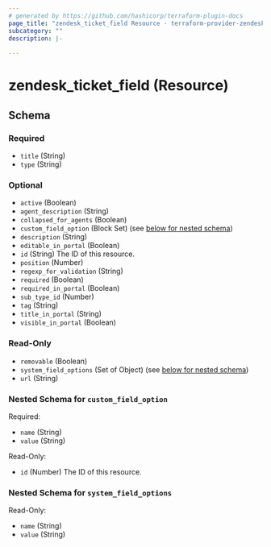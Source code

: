 ```yaml
---
# generated by https://github.com/hashicorp/terraform-plugin-docs
page_title: "zendesk_ticket_field Resource - terraform-provider-zendesk"
subcategory: ""
description: |-
  
---
```


# zendesk_ticket_field (Resource)





<!-- schema generated by tfplugindocs -->
## Schema

### Required

- `title` (String)
- `type` (String)

### Optional

- `active` (Boolean)
- `agent_description` (String)
- `collapsed_for_agents` (Boolean)
- `custom_field_option` (Block Set) (see [below for nested schema](#nestedblock--custom_field_option))
- `description` (String)
- `editable_in_portal` (Boolean)
- `id` (String) The ID of this resource.
- `position` (Number)
- `regexp_for_validation` (String)
- `required` (Boolean)
- `required_in_portal` (Boolean)
- `sub_type_id` (Number)
- `tag` (String)
- `title_in_portal` (String)
- `visible_in_portal` (Boolean)

### Read-Only

- `removable` (Boolean)
- `system_field_options` (Set of Object) (see [below for nested schema](#nestedatt--system_field_options))
- `url` (String)

<a id="nestedblock--custom_field_option"></a>
### Nested Schema for `custom_field_option`

Required:

- `name` (String)
- `value` (String)

Read-Only:

- `id` (Number) The ID of this resource.


<a id="nestedatt--system_field_options"></a>
### Nested Schema for `system_field_options`

Read-Only:

- `name` (String)
- `value` (String)


